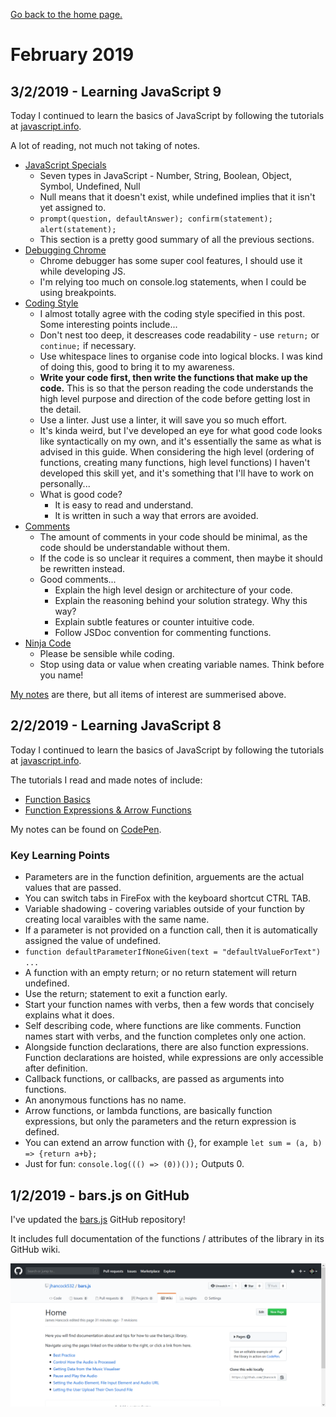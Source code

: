 [Go back to the home page.](https://jhancock532.github.io/reflection/)

# February 2019

## 3/2/2019 - Learning JavaScript 9

Today I continued to learn the basics of JavaScript by following the tutorials at [javascript.info](https://javascript.info/).

A lot of reading, not much not taking of notes.
- [JavaScript Specials](https://javascript.info/javascript-specials)
  * Seven types in JavaScript - Number, String, Boolean, Object, Symbol, Undefined, Null
  * Null means that it doesn't exist, while undefined implies that it isn't yet assigned to.
  * `prompt(question, defaultAnswer); confirm(statement); alert(statement);`
  * This section is a pretty good summary of all the previous sections.
- [Debugging Chrome](https://javascript.info/debugging-chrome)
  * Chrome debugger has some super cool features, I should use it while developing JS.
  * I'm relying too much on console.log statements, when I could be using breakpoints.
- [Coding Style](https://javascript.info/coding-style)
  * I almost totally agree with the coding style specified in this post. Some interesting points include...
  * Don't nest too deep, it descreases code readability - use `return;` or `continue;` if necessary.
  * Use whitespace lines to organise code into logical blocks. I was kind of doing this, good to bring it to my awareness.
  * **Write your code first, then write the functions that make up the code.** This is so that the person reading the code understands the high level purpose and direction of the code before getting lost in the detail.
  * Use a linter. Just use a linter, it will save you so much effort.
  * It's kinda weird, but I've developed an eye for what good code looks like syntactically on my own, and it's essentially the same as what is advised in this guide. When considering the high level (ordering of functions, creating many functions, high level functions) I haven't developed this skill yet, and it's something that I'll have to work on personally...
  * What is good code? 
    - It is easy to read and understand. 
    - It is written in such a way that errors are avoided. 
- [Comments](https://javascript.info/comments)
  * The amount of comments in your code should be minimal, as the code should be understandable without them.
  * If the code is so unclear it requires a comment, then maybe it should be rewritten instead.
  * Good comments...
    - Explain the high level design or architecture of your code.
    - Explain the reasoning behind your solution strategy. Why this way?
    - Explain subtle features or counter intuitive code.
    - Follow JSDoc convention for commenting functions.
- [Ninja Code](https://javascript.info/ninja-code)
  * Please be sensible while coding. 
  * Stop using data or value when creating variable names. Think before you name!

[My notes](https://codepen.io/jhancock532/pen/yZXJKB?editors=0012) are there, but all items of interest are summerised above.

## 2/2/2019 - Learning JavaScript 8

Today I continued to learn the basics of JavaScript by following the tutorials at [javascript.info](https://javascript.info/).

The tutorials I read and made notes of include:
- [Function Basics](https://javascript.info/function-basics)
- [Function Expressions & Arrow Functions](https://javascript.info/function-expressions-arrows)

My notes can be found on [CodePen](https://codepen.io/jhancock532/pen/bzWjzP).

### Key Learning Points
- Parameters are in the function definition, arguements are the actual values that are passed.
- You can switch tabs in FireFox with the keyboard shortcut CTRL TAB.
- Variable shadowing - covering variables outside of your function by creating local varaibles with the same name.
- If a parameter is not provided on a function call, then it is automatically assigned the value of undefined.
- `function defaultParameterIfNoneGiven(text = "defaultValueForText") ...`
- A function with an empty return; or no return statement will return undefined.
- Use the return; statement to exit a function early.
- Start your function names with verbs, then a few words that concisely explains what it does.
- Self describing code, where functions are like comments. Function names start with verbs, and the function completes only one action.
- Alongside function declarations, there are also function expressions. Function declarations are hoisted, while expressions are only accessible after definition.
- Callback functions, or callbacks, are passed as arguments into functions.
- An anonymous functions has no name. 
- Arrow functions, or lambda functions, are basically function expressions, but only the parameters and the return expression is defined. 
- You can extend an arrow function with {}, for example `let sum = (a, b) => {return a+b};`
- Just for fun: `console.log((() => (0))());` Outputs 0.

## 1/2/2019 - bars.js on GitHub

I've updated the [bars.js](https://github.com/jhancock532/bars.js) GitHub repository!

It includes full documentation of the functions / attributes of the library in its GitHub wiki.

![A screenshot of bars.js documentation.](https://raw.githubusercontent.com/jhancock532/reflection/master/2019/february-images/1%20-%20bars.js%20documentation.PNG)
